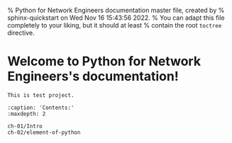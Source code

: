 % Python for Network Engineers documentation master file, created by
% sphinx-quickstart on Wed Nov 16 15:43:56 2022.
% You can adapt this file completely to your liking, but it should at least
% contain the root `toctree` directive.

# Welcome to Python for Network Engineers's documentation!

```{warning}
This is test project.
```

```{toctree}
:caption: 'Contents:'
:maxdepth: 2

ch-01/Intro
ch-02/element-of-python
```
